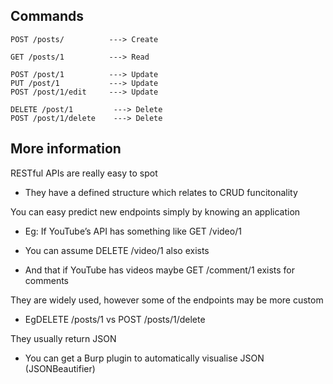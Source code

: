 
## Commands

```
POST /posts/          ---> Create

GET /posts/1          ---> Read

POST /post/1          ---> Update
PUT /post/1           ---> Update
POST /post/1/edit     ---> Update

DELETE /post/1         ---> Delete
POST /post/1/delete    ---> Delete
```


## More information

RESTful APIs are really easy to spot
* They have a defined structure which relates to CRUD funcitonality

You can easy predict new endpoints simply by knowing an application

* Eg: If YouTube’s API has something like GET /video/1
+ You can assume DELETE /video/1 also exists
* And that if YouTube has videos maybe GET /comment/1 exists for comments

They are widely used, however some of the endpoints may be more custom
+ EgDELETE /posts/1 vs POST /posts/1/delete

They usually return JSON
+ You can get a Burp plugin to automatically visualise JSON (JSONBeautifier)